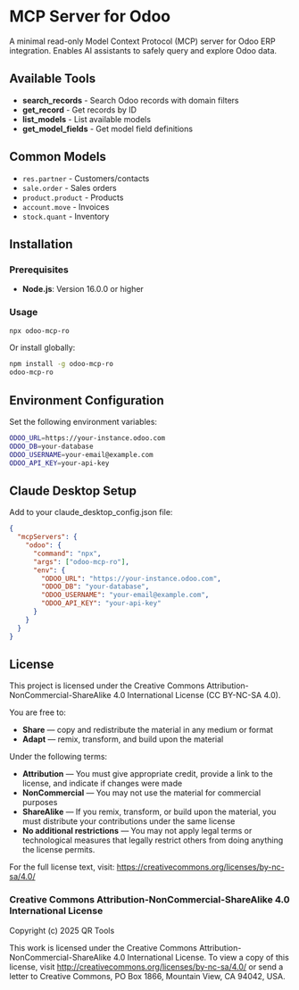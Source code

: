 # MCP Server for Odoo

A minimal read-only Model Context Protocol (MCP) server for Odoo ERP integration. Enables AI assistants to safely query and explore Odoo data.

## Available Tools

- **search_records** - Search Odoo records with domain filters
- **get_record** - Get records by ID  
- **list_models** - List available models
- **get_model_fields** - Get model field definitions

## Common Models

- `res.partner` - Customers/contacts
- `sale.order` - Sales orders  
- `product.product` - Products
- `account.move` - Invoices
- `stock.quant` - Inventory

## Installation

### Prerequisites
- **Node.js**: Version 16.0.0 or higher

### Usage

```bash
npx odoo-mcp-ro
```

Or install globally:

```bash
npm install -g odoo-mcp-ro
odoo-mcp-ro
```

## Environment Configuration

Set the following environment variables:

```bash
ODOO_URL=https://your-instance.odoo.com
ODOO_DB=your-database
ODOO_USERNAME=your-email@example.com
ODOO_API_KEY=your-api-key
```

## Claude Desktop Setup

Add to your claude_desktop_config.json file:

```json
{
  "mcpServers": {
    "odoo": {
      "command": "npx",
      "args": ["odoo-mcp-ro"],
      "env": {
        "ODOO_URL": "https://your-instance.odoo.com",
        "ODOO_DB": "your-database",
        "ODOO_USERNAME": "your-email@example.com",
        "ODOO_API_KEY": "your-api-key"
      }
    }
  }
}
```

## License

This project is licensed under the Creative Commons Attribution-NonCommercial-ShareAlike 4.0 International License (CC BY-NC-SA 4.0).

You are free to:

- **Share** — copy and redistribute the material in any medium or format
- **Adapt** — remix, transform, and build upon the material

Under the following terms:

- **Attribution** — You must give appropriate credit, provide a link to the license, and indicate if changes were made
- **NonCommercial** — You may not use the material for commercial purposes
- **ShareAlike** — If you remix, transform, or build upon the material, you must distribute your contributions under the same license
- **No additional restrictions** — You may not apply legal terms or technological measures that legally restrict others from doing anything the license permits.

For the full license text, visit: https://creativecommons.org/licenses/by-nc-sa/4.0/

### Creative Commons Attribution-NonCommercial-ShareAlike 4.0 International License

Copyright (c) 2025 QR Tools

This work is licensed under the Creative Commons Attribution-NonCommercial-ShareAlike 4.0 
International License. To view a copy of this license, visit 
http://creativecommons.org/licenses/by-nc-sa/4.0/ or send a letter to 
Creative Commons, PO Box 1866, Mountain View, CA 94042, USA.
```
